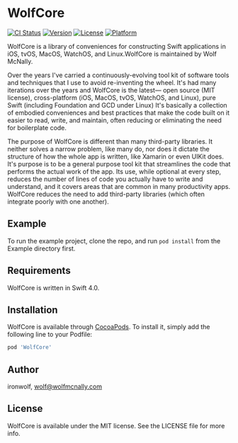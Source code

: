 # WolfCore

[![CI Status](http://img.shields.io/travis/ironwolf/WolfCore.svg?style=flat)](https://travis-ci.org/ironwolf/WolfCore)
[![Version](https://img.shields.io/cocoapods/v/WolfCore.svg?style=flat)](http://cocoapods.org/pods/WolfCore)
[![License](https://img.shields.io/cocoapods/l/WolfCore.svg?style=flat)](http://cocoapods.org/pods/WolfCore)
[![Platform](https://img.shields.io/cocoapods/p/WolfCore.svg?style=flat)](http://cocoapods.org/pods/WolfCore)

WolfCore is a library of conveniences for constructing Swift applications in iOS, tvOS, MacOS, WatchOS, and Linux.WolfCore is maintained by Wolf McNally.

Over the years I've carried a continuously-evolving tool kit of software tools and techniques that I use to avoid re-inventing the wheel. It's had many iterations over the years and WolfCore is the latest— open source (MIT license), cross-platform (iOS, MacOS, tvOS, WatchOS, and Linux), pure Swift (including Foundation and GCD under Linux) It's basically a collection of embodied conveniences and best practices that make the code built on it easier to read, write, and maintain, often reducing or eliminating the need for boilerplate code.

The purpose of WolfCore is different than many third-party libraries. It neither solves a narrow problem, like many do, nor does it dictate the structure of how the whole app is written, like Xamarin or even UIKit does. It's purpose is to be a general purpose tool kit that streamlines the code that performs the actual work of the app. Its use, while optional at every step, reduces the number of lines of code you actually have to write and understand, and it covers areas that are common in many productivity apps. WolfCore reduces the need to add third-party libraries (which often integrate poorly with one another).

## Example

To run the example project, clone the repo, and run `pod install` from the Example directory first.

## Requirements

WolfCore is written in Swift 4.0.

## Installation

WolfCore is available through [CocoaPods](http://cocoapods.org). To install
it, simply add the following line to your Podfile:

```ruby
pod 'WolfCore'
```

## Author

ironwolf, wolf@wolfmcnally.com

## License

WolfCore is available under the MIT license. See the LICENSE file for more info.
